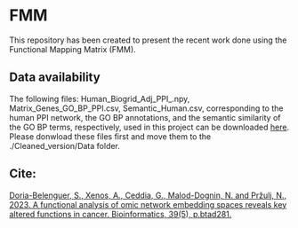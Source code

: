 # FMM
This repository has been created to present the recent work done using the Functional Mapping Matrix (FMM).

## Data availability 
The following files: Human_Biogrid_Adj_PPI_.npy, Matrix_Genes_GO_BP_PPI.csv, Semantic_Human.csv, corresponding to the human PPI network, the GO BP annotations, and the semantic similarity of the GO BP terms, respectively, used in this project can be downloaded [here](https://drive.google.com/drive/folders/15byedX0FchunBx5Y8Y4lztrZvODrPjO1?usp=drive_link).
Please donwload these files first and move them to the ./Cleaned_version/Data folder.

## Cite:
[Doria-Belenguer, S., Xenos, A., Ceddia, G., Malod-Dognin, N. and Pržulj, N., 2023. A functional analysis of omic network embedding spaces reveals key altered functions in cancer. Bioinformatics, 39(5), p.btad281.](https://academic.oup.com/bioinformatics/article/39/5/btad281/7135836)
